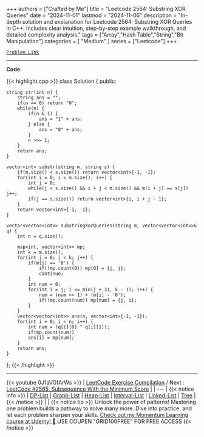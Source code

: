 
+++
authors = ["Crafted by Me"]
title = "Leetcode 2564: Substring XOR Queries"
date = "2024-11-01"
lastmod = "2024-11-06"
description = "In-depth solution and explanation for Leetcode 2564: Substring XOR Queries in C++. Includes clear intuition, step-by-step example walkthrough, and detailed complexity analysis."
tags = ["Array","Hash Table","String","Bit Manipulation"]
categories = [
    "Medium"
]
series = ["Leetcode"]
+++



[`Problem Link`](https://leetcode.com/problems/substring-xor-queries/description/)

---

**Code:**

{{< highlight cpp >}}
class Solution {
public:
    
    string str(int n) {
        string ans = "";
        if(n == 0) return "0";
        while(n) {
            if(n & 1) {
                ans = "1" + ans;
            } else {
                ans = "0" + ans;
            }
            n >>= 1;
        }
        return ans;
    }
    
    vector<int> substr(string m, string s) {
        if(m.size() < s.size()) return vector<int>{-1, -1};
        for(int i = 0; i < m.size(); i++) {
            int j = 0;
            while(j < s.size() && i + j < m.size() && m[i + j] == s[j]) j++;
            if(j == s.size()) return vector<int>{i, i + j - 1};
        }
        return vector<int>{-1, -1};
    }
    
    vector<vector<int>> substringXorQueries(string m, vector<vector<int>>& q) {
        int n = q.size();

        map<int, vector<int>> mp;
        int k = m.size();
        for(int j = 0; j < k; j++) {
            if(m[j] == '0') {
                if(!mp.count(0)) mp[0] = {j, j};
                continue;
            }
            int num = 0;
            for(int i = j; i <= min(j + 31, k - 1); i++) {
                num = (num << 1) + (m[i] - '0');
                if(!mp.count(num)) mp[num] = {j, i};
            }
        }
        vector<vector<int>> ans(n, vector<int>{-1, -1});
        for(int i = 0; i < n; i++) {
            int num = (q[i][0] ^ q[i][1]);
            if(mp.count(num))
            ans[i] = mp[num];
        }        
        return ans;
    }
};
{{< /highlight >}}


---
{{< youtube 0J1aVGfArWs >}}
| [LeetCode Exercise Compilation](https://grid47.xyz/leetcode/) / Next : [LeetCode #2565: Subsequence With the Minimum Score](https://grid47.xyz/posts/leetcode_2565) |
| --- |
{{< notice info >}}
| [DP-List](https://grid47.xyz/lists/dp/) | [Graph-List](https://grid47.xyz/lists/graph/) | [Heap-List](https://grid47.xyz/lists/heap/) | [Interval-List](https://grid47.xyz/lists/interval/) | [Linked-List](https://grid47.xyz/lists/ll/) | [Tree](https://grid47.xyz/lists/tree/) |
{{< /notice >}}
| |
{{< notice tip >}}
Unlock the power of patterns! Mastering one problem builds a pathway to solve many more. Dive into practice, and let each problem sharpen your skills. [Check out my Momentum Learning course at Udemy! 🚀 ](https://www.udemy.com/course/algorithms-and-data-structures-in-cpp/)
USE COUPEN "GRID100FREE" FOR FREE ACCESS
{{< /notice >}}

